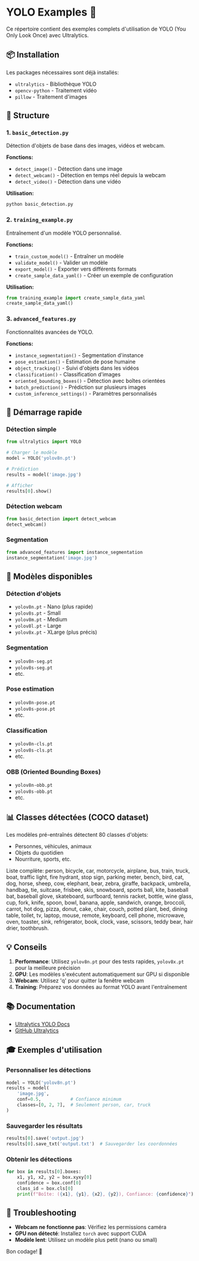 # YOLO Examples 🎯

Ce répertoire contient des exemples complets d'utilisation de YOLO (You Only Look Once) avec Ultralytics.

## 📦 Installation

Les packages nécessaires sont déjà installés:
- `ultralytics` - Bibliothèque YOLO
- `opencv-python` - Traitement vidéo
- `pillow` - Traitement d'images

## 📁 Structure

### 1. `basic_detection.py`
Détection d'objets de base dans des images, vidéos et webcam.

**Fonctions:**
- `detect_image()` - Détection dans une image
- `detect_webcam()` - Détection en temps réel depuis la webcam
- `detect_video()` - Détection dans une vidéo

**Utilisation:**
```python
python basic_detection.py
```

### 2. `training_example.py`
Entraînement d'un modèle YOLO personnalisé.

**Fonctions:**
- `train_custom_model()` - Entraîner un modèle
- `validate_model()` - Valider un modèle
- `export_model()` - Exporter vers différents formats
- `create_sample_data_yaml()` - Créer un exemple de configuration

**Utilisation:**
```python
from training_example import create_sample_data_yaml
create_sample_data_yaml()
```

### 3. `advanced_features.py`
Fonctionnalités avancées de YOLO.

**Fonctions:**
- `instance_segmentation()` - Segmentation d'instance
- `pose_estimation()` - Estimation de pose humaine
- `object_tracking()` - Suivi d'objets dans les vidéos
- `classification()` - Classification d'images
- `oriented_bounding_boxes()` - Détection avec boîtes orientées
- `batch_prediction()` - Prédiction sur plusieurs images
- `custom_inference_settings()` - Paramètres personnalisés

## 🚀 Démarrage rapide

### Détection simple
```python
from ultralytics import YOLO

# Charger le modèle
model = YOLO('yolov8n.pt')

# Prédiction
results = model('image.jpg')

# Afficher
results[0].show()
```

### Détection webcam
```python
from basic_detection import detect_webcam
detect_webcam()
```

### Segmentation
```python
from advanced_features import instance_segmentation
instance_segmentation('image.jpg')
```

## 🎯 Modèles disponibles

### Détection d'objets
- `yolov8n.pt` - Nano (plus rapide)
- `yolov8s.pt` - Small
- `yolov8m.pt` - Medium
- `yolov8l.pt` - Large
- `yolov8x.pt` - XLarge (plus précis)

### Segmentation
- `yolov8n-seg.pt`
- `yolov8s-seg.pt`
- etc.

### Pose estimation
- `yolov8n-pose.pt`
- `yolov8s-pose.pt`
- etc.

### Classification
- `yolov8n-cls.pt`
- `yolov8s-cls.pt`
- etc.

### OBB (Oriented Bounding Boxes)
- `yolov8n-obb.pt`
- `yolov8s-obb.pt`
- etc.

## 📊 Classes détectées (COCO dataset)

Les modèles pré-entraînés détectent 80 classes d'objets:
- Personnes, véhicules, animaux
- Objets du quotidien
- Nourriture, sports, etc.

Liste complète: person, bicycle, car, motorcycle, airplane, bus, train, truck, boat, traffic light, fire hydrant, stop sign, parking meter, bench, bird, cat, dog, horse, sheep, cow, elephant, bear, zebra, giraffe, backpack, umbrella, handbag, tie, suitcase, frisbee, skis, snowboard, sports ball, kite, baseball bat, baseball glove, skateboard, surfboard, tennis racket, bottle, wine glass, cup, fork, knife, spoon, bowl, banana, apple, sandwich, orange, broccoli, carrot, hot dog, pizza, donut, cake, chair, couch, potted plant, bed, dining table, toilet, tv, laptop, mouse, remote, keyboard, cell phone, microwave, oven, toaster, sink, refrigerator, book, clock, vase, scissors, teddy bear, hair drier, toothbrush.

## 💡 Conseils

1. **Performance**: Utilisez `yolov8n.pt` pour des tests rapides, `yolov8x.pt` pour la meilleure précision
2. **GPU**: Les modèles s'exécutent automatiquement sur GPU si disponible
3. **Webcam**: Utilisez 'q' pour quitter la fenêtre webcam
4. **Training**: Préparez vos données au format YOLO avant l'entraînement

## 📚 Documentation

- [Ultralytics YOLO Docs](https://docs.ultralytics.com/)
- [GitHub Ultralytics](https://github.com/ultralytics/ultralytics)

## 🎓 Exemples d'utilisation

### Personnaliser les détections
```python
model = YOLO('yolov8n.pt')
results = model(
    'image.jpg',
    conf=0.5,           # Confiance minimum
    classes=[0, 2, 7],  # Seulement person, car, truck
)
```

### Sauvegarder les résultats
```python
results[0].save('output.jpg')
results[0].save_txt('output.txt')  # Sauvegarder les coordonnées
```

### Obtenir les détections
```python
for box in results[0].boxes:
    x1, y1, x2, y2 = box.xyxy[0]
    confidence = box.conf[0]
    class_id = box.cls[0]
    print(f"Boîte: ({x1}, {y1}, {x2}, {y2}), Confiance: {confidence}")
```

## 🔧 Troubleshooting

- **Webcam ne fonctionne pas**: Vérifiez les permissions caméra
- **GPU non détecté**: Installez `torch` avec support CUDA
- **Modèle lent**: Utilisez un modèle plus petit (nano ou small)

Bon codage! 🚀
